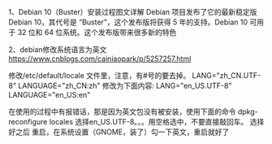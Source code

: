 1、Debian 10（Buster）安装过程图文详解
Debian 项目发布了它的最新稳定版 Debian 10，其代号是 “Buster”，这个发布版将获得 5 年的支持。Debian 10 可用于 32 位和 64 位系统。这个发布版带来很多新的特色

2、debian修改系统语言为英文
https://www.cnblogs.com/cainiaopark/p/5257257.html

修改/etc/default/locale 文件里，注意，有#号的要去掉。
LANG="zh_CN.UTF-8"
LANGUAGE="zh_CN:zh"
修改为下面内容:
LANG="en_US.UTF-8"
LANGUAGE="en_US:en"

在使用的过程中有报错话，那是因为英文包没有被安装，使用下面的命令
dpkg-reconfigure locales
选择en_US.UTF-8。。。用空格选中，不要直接敲回车。
选择好之后 重启，在系统设置（GNOME，装了）勾一下英文，重启就好了